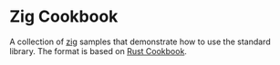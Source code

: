 # Zig Cookbook

A collection of [zig](https://www.ziglang.org") samples that demonstrate how to use the standard library. The format is based on [Rust Cookbook](https://rust-lang-nursery.github.io/rust-cookbook/).
